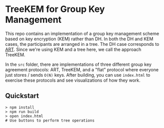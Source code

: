 # TreeKEM for Group Key Management

This repo contains an implementation of a group key management
scheme based on key encryption (KEM) rather than DH.  In both the DH
and KEM cases, the participants are arranged in a tree.  The DH case
corresponds to [ART](https://eprint.iacr.org/2017/666).  Since we're
using KEM and a tree here, we call the approach TreeKEM.

In the `src` folder, there are implementations of three different
group key agreement protocols: ART, TreeKEM, and a "flat" protocol
where everyone just stores / sends `O(N)` keys.  After building, you
can use `index.html` to exercise these protocols and see
visualizations of how they work.

## Quickstart

```
> npm install
> npm run build
> open index.html
# Use buttons to perform tree operations
```
